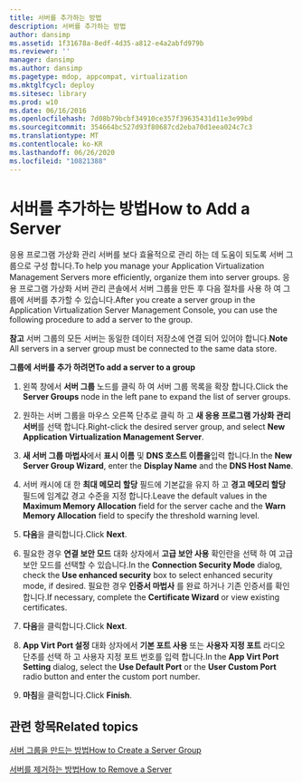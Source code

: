 ```yaml
---
title: 서버를 추가하는 방법
description: 서버를 추가하는 방법
author: dansimp
ms.assetid: 1f31678a-8edf-4d35-a812-e4a2abfd979b
ms.reviewer: ''
manager: dansimp
ms.author: dansimp
ms.pagetype: mdop, appcompat, virtualization
ms.mktglfcycl: deploy
ms.sitesec: library
ms.prod: w10
ms.date: 06/16/2016
ms.openlocfilehash: 7d08b79bcbf34910ce357f39635431d11e3e99bd
ms.sourcegitcommit: 354664bc527d93f80687cd2eba70d1eea024c7c3
ms.translationtype: MT
ms.contentlocale: ko-KR
ms.lasthandoff: 06/26/2020
ms.locfileid: "10821388"
---
```

# <span data-ttu-id="fbee0-103">서버를 추가하는 방법</span><span class="sxs-lookup"><span data-stu-id="fbee0-103">How to Add a Server</span></span>


<span data-ttu-id="fbee0-104">응용 프로그램 가상화 관리 서버를 보다 효율적으로 관리 하는 데 도움이 되도록 서버 그룹으로 구성 합니다.</span><span class="sxs-lookup"><span data-stu-id="fbee0-104">To help you manage your Application Virtualization Management Servers more efficiently, organize them into server groups.</span></span> <span data-ttu-id="fbee0-105">응용 프로그램 가상화 서버 관리 콘솔에서 서버 그룹을 만든 후 다음 절차를 사용 하 여 그룹에 서버를 추가할 수 있습니다.</span><span class="sxs-lookup"><span data-stu-id="fbee0-105">After you create a server group in the Application Virtualization Server Management Console, you can use the following procedure to add a server to the group.</span></span>

<span data-ttu-id="fbee0-106">**참고**  서버 그룹의 모든 서버는 동일한 데이터 저장소에 연결 되어 있어야 합니다.</span><span class="sxs-lookup"><span data-stu-id="fbee0-106">**Note** All servers in a server group must be connected to the same data store.</span></span>

 

**<span data-ttu-id="fbee0-107">그룹에 서버를 추가 하려면</span><span class="sxs-lookup"><span data-stu-id="fbee0-107">To add a server to a group</span></span>**

1.  <span data-ttu-id="fbee0-108">왼쪽 창에서 **서버 그룹** 노드를 클릭 하 여 서버 그룹 목록을 확장 합니다.</span><span class="sxs-lookup"><span data-stu-id="fbee0-108">Click the **Server Groups** node in the left pane to expand the list of server groups.</span></span>

2.  <span data-ttu-id="fbee0-109">원하는 서버 그룹을 마우스 오른쪽 단추로 클릭 하 고 **새 응용 프로그램 가상화 관리 서버**를 선택 합니다.</span><span class="sxs-lookup"><span data-stu-id="fbee0-109">Right-click the desired server group, and select **New Application Virtualization Management Server**.</span></span>

3.  <span data-ttu-id="fbee0-110">**새 서버 그룹 마법사**에서 **표시 이름** 및 **DNS 호스트 이름을**입력 합니다.</span><span class="sxs-lookup"><span data-stu-id="fbee0-110">In the **New Server Group Wizard**, enter the **Display Name** and the **DNS Host Name**.</span></span>

4.  <span data-ttu-id="fbee0-111">서버 캐시에 대 한 **최대 메모리 할당** 필드에 기본값을 유지 하 고 **경고 메모리 할당** 필드에 임계값 경고 수준을 지정 합니다.</span><span class="sxs-lookup"><span data-stu-id="fbee0-111">Leave the default values in the **Maximum Memory Allocation** field for the server cache and the **Warn Memory Allocation** field to specify the threshold warning level.</span></span>

5.  <span data-ttu-id="fbee0-112">**다음**을 클릭합니다.</span><span class="sxs-lookup"><span data-stu-id="fbee0-112">Click **Next**.</span></span>

6.  <span data-ttu-id="fbee0-113">필요한 경우 **연결 보안 모드** 대화 상자에서 **고급 보안 사용** 확인란을 선택 하 여 고급 보안 모드를 선택할 수 있습니다.</span><span class="sxs-lookup"><span data-stu-id="fbee0-113">In the **Connection Security Mode** dialog, check the **Use enhanced security** box to select enhanced security mode, if desired.</span></span> <span data-ttu-id="fbee0-114">필요한 경우 **인증서 마법사** 를 완료 하거나 기존 인증서를 확인 합니다.</span><span class="sxs-lookup"><span data-stu-id="fbee0-114">If necessary, complete the **Certificate Wizard** or view existing certificates.</span></span>

7.  <span data-ttu-id="fbee0-115">**다음**을 클릭합니다.</span><span class="sxs-lookup"><span data-stu-id="fbee0-115">Click **Next**.</span></span>

8.  <span data-ttu-id="fbee0-116">**App Virt Port 설정** 대화 상자에서 **기본 포트 사용** 또는 **사용자 지정 포트** 라디오 단추를 선택 하 고 사용자 지정 포트 번호를 입력 합니다.</span><span class="sxs-lookup"><span data-stu-id="fbee0-116">In the **App Virt Port Setting** dialog, select the **Use Default Port** or the **User Custom Port** radio button and enter the custom port number.</span></span>

9.  <span data-ttu-id="fbee0-117">**마침**을 클릭합니다.</span><span class="sxs-lookup"><span data-stu-id="fbee0-117">Click **Finish**.</span></span>

## <span data-ttu-id="fbee0-118">관련 항목</span><span class="sxs-lookup"><span data-stu-id="fbee0-118">Related topics</span></span>


[<span data-ttu-id="fbee0-119">서버 그룹을 만드는 방법</span><span class="sxs-lookup"><span data-stu-id="fbee0-119">How to Create a Server Group</span></span>](how-to-create-a-server-group.md)

[<span data-ttu-id="fbee0-120">서버를 제거하는 방법</span><span class="sxs-lookup"><span data-stu-id="fbee0-120">How to Remove a Server</span></span>](how-to-remove-a-server.md)

 

 





